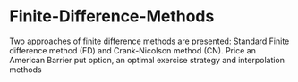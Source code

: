 # Finite-Difference-Methods
Two approaches of finite difference methods are presented: Standard Finite difference method (FD) and Crank-Nicolson method (CN). 
Price an American Barrier put option, an optimal exercise strategy and interpolation methods
